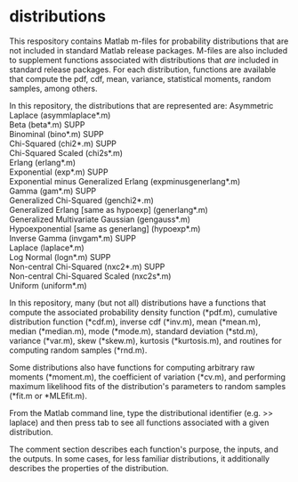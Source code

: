 # distributions

This respository contains Matlab m-files for probability distributions that are not included in standard Matlab release packages. M-files are also included to supplement functions associated with distributions that *are* included in standard release packages. For each distribution, functions are available that compute the pdf, cdf, mean, variance, statistical moments, random samples, among others. 

In this repository, the distributions that are represented are: 
Asymmetric Laplace                   (asymmlaplace*.m)      <br />
Beta                                 (beta*.m)        SUPP  <br />
Binominal                            (bino*.m)        SUPP  <br />
Chi-Squared                          (chi2*.m)        SUPP  <br />
Chi-Squared Scaled                   (chi2s*.m)             <br />
Erlang                               (erlang*.m)            <br />
Exponential                          (exp*.m)         SUPP  <br />
Exponential minus Generalized Erlang (expminusgenerlang*.m) <br />
Gamma                                (gam*.m)         SUPP  <br />
Generalized Chi-Squared              (genchi2*.m)           <br />
Generalized Erlang [same as hypoexp] (generlang*.m)         <br />
Generalized Multivariate Gaussian    (gengauss*.m)          <br />
Hypoexponential  [same as generlang] (hypoexp*.m)           <br />
Inverse Gamma                        (invgam*.m)      SUPP  <br />
Laplace                              (laplace*.m)           <br />
Log Normal                           (logn*.m)        SUPP  <br />
Non-central Chi-Squared              (nxc2*.m)        SUPP  <br />
Non-central Chi-Squared Scaled       (nxc2s*.m)             <br />
Uniform                              (uniform*.m)           <br />

In this repository, many (but not all) distributions have a functions that compute the associated probability density function (*pdf.m), cumulative distribution function (*cdf.m), inverse cdf (*inv.m), mean (*mean.m), median (*median.m), mode (*mode.m), standard deviation (*std.m), variance (*var.m), skew (*skew.m), kurtosis (*kurtosis.m), and routines for computing random samples (*rnd.m). 

Some distributions also have functions for computing arbitrary raw moments (*moment.m), the coefficient of variation (*cv.m), and performing maximum likelihood fits of the distribution's parameters to random samples (*fit.m or *MLEfit.m).

From the Matlab command line, type the distributional identifier (e.g. >> laplace) and then press tab to see all functions associated with a given distribution. 

The comment section describes each function's purpose, the inputs, and the outputs. In some cases, for less familiar distributions, it additionally describes the properties of the distribution. 

